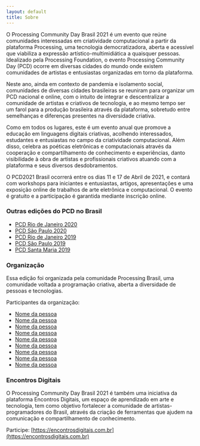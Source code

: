```yaml
---
layout: default
title: Sobre
---
```


O Processing Community Day Brasil 2021 é um evento que reúne comunidades interessadas em criatividade computacional a partir da plataforma Processing, uma tecnologia democratizadora, aberta e acessível que viabiliza a expressão artístico-multimidiática a quaisquer pessoas. Idealizado pela Processing Foundation, o evento Processing Community Day (PCD) ocorre em diversas cidades do mundo onde existem comunidades de artistas e entusiastas organizadas em torno da plataforma.

Neste ano, ainda em contexto de pandemia e isolamento social, comunidades de diversas cidades brasileiras se reuniram para organizar um PCD nacional e online, com o intuito de integrar e descentralizar a comunidade de artistas e criativos de tecnologia, e ao mesmo tempo ser um farol para a produção brasileira através da plataforma, sobretudo entre semelhanças e diferenças presentes na diversidade criativa.

Como em todos os lugares, este é um evento anual que promove a educação em linguagens digitais criativas, acolhendo interessados, estudantes e entusiastas no campo da criatividade computacional. Além disso, celebra as poéticas eletrônicas e computacionais através da cooperação e compartilhamento de conhecimento e experiências, danto visibilidade à obra de artistas e profissionais criativos atuando com a plataforma e seus diversos desdobramentos.

O PCD2021 Brasil ocorrerá entre os dias 11 e 17 de Abril de 2021, e contará com workshops para iniciantes e entusiastas, artigos, apresentações e uma exposição online de trabalhos de arte eletrônica e computacional. O evento é gratuito e a participação é garantida mediante inscrição online.

### Outras edições do PCD no Brasil

- [PCD Rio de Janeiro 2020](<https://www.openprocessing.org/class/63704>)<br>
- [PCD São Paulo 2020](<https://arteprog.space/PCD-SP-20/>)<br>
- [PCD Rio de Janeiro 2019](<http://life.dad.puc-rio.br/pcd2019/>)<br>
- [PCD São Paulo 2019](<https://arteprog.space/PCD-SP-19/PT/>)<br>
- [PCD Santa Maria 2019](<http://brunoruchiga.com/pcd-santamaria/>)

### Organização

Essa edição foi organizada pela comunidade Processing Brasil, uma comunidade voltada a programação criativa, aberta a diversidade de pessoas e tecnologias.

Participantes da organização:

- [Nome da pessoa](link)
- [Nome da pessoa](link)
- [Nome da pessoa](link)
- [Nome da pessoa](link)
- [Nome da pessoa](link)
- [Nome da pessoa](link)
- [Nome da pessoa](link)
- [Nome da pessoa](link)
- [Nome da pessoa](link)

### Encontros Digitais

O Processing Community Day Brasil 2021 é também uma iniciativa da plataforma Encontros Digitais, um espaço de aprendizado em arte e tecnologia, tem como objetivo fortalecer a comunidade de artistas-programadores do Brasil, através da criação de ferramentas que ajudem na comunicação e compartilhamento de conhecimento.

Participe: [https://encontrosdigitais.com.br](https://encontrosdigitais.com.br)

